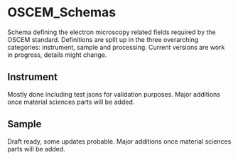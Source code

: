 # OSCEM_Schemas
Schema defining the electron microscopy related fields required by the OSCEM standard.
Definitions are split up in the three overarching categories: instrument, sample and processing.
Current versions are work in progress, details might change.

## Instrument
Mostly done including test jsons for validation purposes. Major additions once material sciences parts will be added.

## Sample
Draft ready, some updates probable.  Major additions once material sciences parts will be added.



